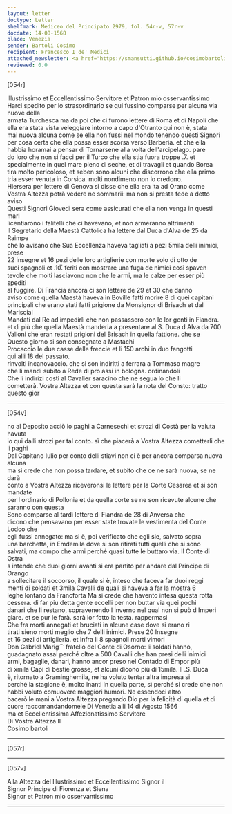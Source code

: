 ```yaml
---
layout: letter
doctype: Letter
shelfmark: Mediceo del Principato 2979, fol. 54r-v, 57r-v
docdate: 14-08-1568
place: Venezia
sender: Bartoli Cosimo
recipient: Francesco I de' Medici
attached_newsletter: <a href="https://smansutti.github.io/cosimobartoli/texts/3080_094/">3080_094</a>
reviewed: 0.0
---
```


[054r]  
  
  
Illustrissimo et Eccellentissimo Servitore et Patron mio osservantissimo  
Harci spedito per lo strasordinario se qui fussino comparse per alcuna via nuove della  
armata Turchesca ma da poi che ci furono lettere di Roma et di Napoli che  
ella era stata vista veleggiare intorno a capo d'Otranto qui non è, stata  
mai nuova alcuna come se ella non fussi nel mondo tenendo questi Signori  
per cosa certa che ella possa esser scorsa verso Barberia. et che ella  
habbia horamai a pensar di Tornarsene alla volta dell'arcipelago. pare  
do loro che non si facci per il Turco che ella stia fuora troppe .7. et  
specialmente in quel mare pieno di seche, et di travagli et quando Borea  
tira molto pericoloso, et seben sono alcuni che discorrono che ella primo  
tria esser venuta in Corsica. molti nondimeno non lo credono.  
Hiersera per lettere di Genova si disse che ella era ita ad Orano come  
Vostra Altezza potrà vedere ne sommarii: ma non si presta fede a detto aviso  
Questi Signori Giovedi sera come assicurati che ella non venga in questi mari  
licentiarono i falitelli che ci havevano, et non armeranno altrimenti.  
Il Segretario della Maestà Cattolica ha lettere dal Duca d'Alva de 25 da Raimpe  
che lo avisano che Sua Eccellenza haveva tagliati a pezi 5mila delli inimici, prese  
22 insegne et 16 pezi delle loro artiglierie con morte solo di otto de  
suoi spagnoli et .10̅. feriti con mostrare una fuga de nimici così spaven  
tevole che molti lasciavono non che le armi, ma le calze per esser più spediti  
al fuggire. Di Francia ancora ci son lettere de 29 et 30 che danno  
aviso come quella Maestà haveva in Boville fatti morire 8 di quei capitani  
principali che erano stati fatti prigione da Monsignor di Brisach et dal Mariscial  
Mandati dal Re ad impedirli che non passassero con le lor genti in Fiandra.  
et di più che quella Maestà manderia a presentare al S. Duca d Alva da 700  
Valloni che eran restati prigioni del Brisach in quella fattione. che se  
Questo giorno si son consegnate a Mastachi  
Procaccio le due casse delle freccie et li 150 archi in duo fangotti  
qui alli 18 del passato.  
rinvolti incanovaccio. che si son indiritti a ferrara a Tommaso magre  
che li mandi subito a Rede di pro assi in bologna. ordinandoli  
Che li indirizi costì al Cavalier saracino che ne segua lo che li  
cometterà. Vostra Altezza et con questa sarà la nota del Consto: tratto questo gior  
  
---  

[054v]  
  
  
no al Deposito acciò lo paghi a Carnesechi et strozi di Costà per la valuta havuta  
io qui dalli strozi per tal conto. sì che piacerà a Vostra Altezza cometterli che li paghi  
Dal Capitano Iulio per conto delli stiavi non ci è per ancora comparsa nuova alcuna  
ma si crede che non possa tardare, et subito che ce ne sarà nuova, se ne darà  
conto a Vostra Altezza riceveronsi le lettere per la Corte Cesarea et si son mandate  
per l ordinario di Pollonia et da quella corte se ne son ricevute alcune che  
saranno con questa  
Sono comparse al tardi lettere di Fiandra de 28 di Anversa che  
dicono che pensavano per esser state trovate le vestimenta del Conte Lodco che  
egli fussi annegato: ma si è, poi verificato che egli sie, salvato sopra  
una barchetta, in Emdemila dove si son ritirati tutti quelli che si sono  
salvati, ma compo che armi perché quasi tutte le buttaro via. Il Conte di Ostra  
s intende che duoi giorni avanti si era partito per andare dal Principe di Orango  
a sollecitare il soccorso, il quale si è, inteso che faceva far duoi reggi  
menti di soldati et 3mila Cavalli de quali si haveva a far la mostra 6  
leghe lontano da Francforta Ma si crede che havento intesa questa rotta  
cessera. di far piu detta gente eccelli per non buttar via quei pochi  
danari che li restano, sopravenendo l inverno nel qual non si può d Imperi  
giare. et se pur le farà. sarà lor fotto la testa. rappermasi  
Che fra morti annegati et bruciati in alcune case dove si erano ri  
tirati sieno morti meglio che 7 delli inimici. Prese 20 Insegne  
et 16 pezi di artiglieria. et Infra li 8 spagnoli morti vimori  
Don Gabriel Marig⁀ fratello del Conte di Osorno: li soldati hanno,  
guadagnato assai perché oltre a 500 Cavalli che han presi delli inimici  
armi, bagaglie, danari, hanno ancor preso nel Contado di Empor più  
di x̅mila Capi di bestie grosse, et alcuni dicono più di 15mila. Il .S. Duca  
è, ritornato a Graminghemila, ne ha voluto tentar altra impresa si  
perché la stagione è, molto inanti in quella parte, sì perché si crede che non  
habbi voluto comuovere maggiori humori. Ne essendoci altro  
bacerò le mani a Vostra Altezza pregando Dio per la felicità di quella et di  
cuore raccomandandomele Di Venetia alli 14 di Agosto 1566  
ma et Eccellentissima Affezionatissimo Servitore  
Di Vostra Altezza Il  
Cosimo bartoli  
  
---  

[057r]  
  
  
  
---  

[057v]  
  
  
Alla Altezza del Illustrissimo et Eccellentissimo Signor il  
Signor Principe di Fiorenza et Siena  
Signor et Patron mio osservantissimo  
  
---  

